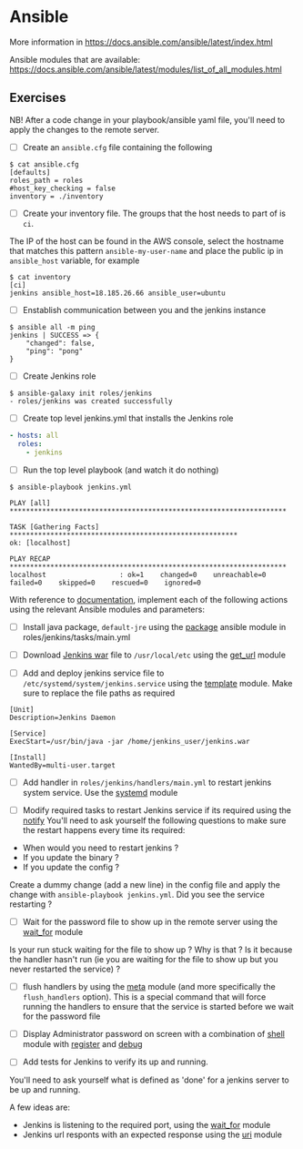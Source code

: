 # Ansible

More information in https://docs.ansible.com/ansible/latest/index.html

Ansible modules that are available: https://docs.ansible.com/ansible/latest/modules/list_of_all_modules.html

## Exercises

NB! After a code change in your playbook/ansible yaml file, you'll need to apply the changes to the remote server.

- [ ] Create an `ansible.cfg` file containing the following

```
$ cat ansible.cfg
[defaults]
roles_path = roles
#host_key_checking = false
inventory = ./inventory
```

- [ ] Create your inventory file. The groups that the host needs to part of is `ci`.

The IP of the host can be found in the AWS console, select the hostname that matches this pattern `ansible-my-user-name` and place the public ip in `ansible_host` variable, for example

```
$ cat inventory
[ci]
jenkins ansible_host=18.185.26.66 ansible_user=ubuntu
```

- [ ] Enstablish communication between you and the jenkins instance

```
$ ansible all -m ping
jenkins | SUCCESS => {
    "changed": false,
    "ping": "pong"
}
```

- [ ] Create Jenkins role

```
$ ansible-galaxy init roles/jenkins
- roles/jenkins was created successfully
```

- [ ] Create top level jenkins.yml that installs the Jenkins role

```yaml
- hosts: all
  roles:
    - jenkins
```
  
 - [ ] Run the top level playbook (and watch it do nothing)

```
$ ansible-playbook jenkins.yml

PLAY [all] ********************************************************************

TASK [Gathering Facts] ********************************************************
ok: [localhost]

PLAY RECAP ********************************************************************
localhost                  : ok=1    changed=0    unreachable=0    failed=0    skipped=0    rescued=0    ignored=0
```

With reference to [documentation](https://docs.ansible.com/ansible/latest/modules/modules_by_category.html), implement each of the following actions using the relevant Ansible modules and parameters:

- [ ] Install java package, `default-jre` using the
[package](https://docs.ansible.com/ansible/latest/modules/package_module.html)
ansible module in roles/jenkins/tasks/main.yml

- [ ] Download [Jenkins war](http://mirrors.jenkins.io/war-stable/latest/jenkins.war)
file to `/usr/local/etc` using the
[get_url](https://docs.ansible.com/ansible/latest/modules/get_url_module.html) module

- [ ] Add and deploy jenkins service file to `/etc/systemd/system/jenkins.service`
using the [template](https://docs.ansible.com/ansible/latest/modules/template_module.html)
module. Make sure to replace the file paths as required

```
[Unit]
Description=Jenkins Daemon

[Service]
ExecStart=/usr/bin/java -jar /home/jenkins_user/jenkins.war

[Install]
WantedBy=multi-user.target
```

- [ ] Add handler in `roles/jenkins/handlers/main.yml` to restart jenkins system
service. Use the  [systemd](https://docs.ansible.com/ansible/latest/modules/systemd_module.html) module

- [ ] Modify required tasks to restart Jenkins service if its required using the [notify](https://docs.ansible.com/ansible/latest/user_guide/playbooks_intro.html#handlers-running-operations-on-change)
You'll need to ask yourself the following questions to make sure the restart happens every time its required:
* When would you need to restart jenkins ?
* If you update the binary ?
* If you update the config ?

Create a dummy change (add a new line) in the config file and apply the change with `ansible-playbook jenkins.yml`. Did you see the service restarting ?

- [ ] Wait for the password file to show up in the remote server using the [wait_for](https://docs.ansible.com/ansible/latest/modules/wait_for_module.html) module

Is your run stuck waiting for the file to show up ? Why is that ?
Is it because the handler hasn't run (ie you are waiting for the file to show up but you never restarted the service) ?

- [ ] flush handlers by using the [meta](https://docs.ansible.com/ansible/latest/modules/meta_module.html) module (and more specifically the `flush_handlers` option).
This is a special command that will force running the handlers to ensure
that the service is started before we wait for the password file

- [ ] Display Administrator password on screen with a combination of [shell](https://docs.ansible.com/ansible/latest/modules/shell_module.html) module with [register](https://docs.ansible.com/ansible/latest/user_guide/playbooks_variables.html#registering-variables)
and [debug](https://docs.ansible.com/ansible/latest/modules/debug_module.html)


- [ ] Add tests for Jenkins to verify its up and running.

You'll need to ask yourself what is defined as 'done' for a jenkins server to be up and running.

A few ideas are:
* Jenkins is listening to the required port, using the [wait_for](https://docs.ansible.com/ansible/latest/modules/wait_for_module.html) module
* Jenkins url responts with an expected response using the [uri](https://docs.ansible.com/ansible/latest/modules/uri_module.html) module
